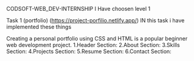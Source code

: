 CODSOFT-WEB_DEV-INTERNSHIP
I Have choosen level 1

Task 1 (portfolio)   (https://project-porfilio.netlify.app/)
IN this task i have implemented these things 

Creating a personal portfolio using CSS and HTML is a popular beginner web development project.
1.Header Section: 
2.About Section: 
3.Skills Section:
4.Projects Section:
5.Resume Section: 
6.Contact Section:
